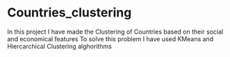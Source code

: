 # Countries_clustering
In this project I have made the Clustering of Countries based on their social and economical features
To solve this problem I have used KMeans and Hiercarchical Clustering alghorithms
